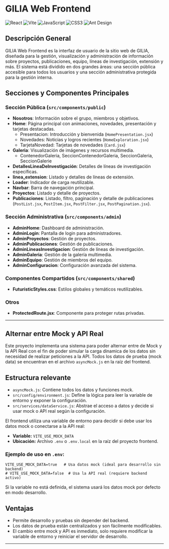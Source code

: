 # GILIA Web Frontend

![React](https://img.shields.io/badge/React-20232A?style=for-the-badge&logo=react&logoColor=61DAFB)
![Vite](https://img.shields.io/badge/Vite-646CFF?style=for-the-badge&logo=vite&logoColor=FFD62E)
![JavaScript](https://img.shields.io/badge/JavaScript-F7DF1E?style=for-the-badge&logo=javascript&logoColor=black)
![CSS3](https://img.shields.io/badge/CSS3-1572B6?style=for-the-badge&logo=css3&logoColor=white)
![Ant Design](https://img.shields.io/badge/AntDesign-0170FE?style=for-the-badge&logo=antdesign&logoColor=white)

## Descripción General

GILIA Web Frontend es la interfaz de usuario de la sitio web de GILIA, diseñada para la gestión, visualización y administración de información sobre proyectos, publicaciones, equipo, líneas de investigación, extensión y más. El sistema está dividido en dos grandes áreas: una sección pública accesible para todos los usuarios y una sección administrativa protegida para la gestión interna.

## Secciones y Componentes Principales

### Sección Pública (`src/components/public`)
- **Nosotros**: Información sobre el grupo, miembros y objetivos.
- **Home**: Página principal con animaciones, novedades, presentación y tarjetas destacadas.
  - Presentacion: Introducción y bienvenida (`HomePresentation.jsx`)
  - Novedades: Noticias y logros recientes (`HomeExploration.jsx`)
  - TarjetaNovedad: Tarjetas de novedades (`Card.jsx`)
- **Galeria**: Visualización de imágenes y recursos multimedia.
  - ContenedorGaleria, SeccionContenedorGaleria, SeccionGaleria, SeccionGalerie
- **DetallesLineaDeInvestigación**: Detalles de líneas de investigación específicas.
- **linea_extension**: Listado y detalles de líneas de extensión.
- **Loader**: Indicador de carga reutilizable.
- **Navbar**: Barra de navegación principal.
- **Proyectos**: Listado y detalle de proyectos.
- **Publicaciones**: Listado, filtro, paginación y detalle de publicaciones (`PostList.jsx`, `PostItem.jsx`, `PostFilter.jsx`, `PostPagination.jsx`).

### Sección Administrativa (`src/components/admin`)
- **AdminHome**: Dashboard de administración.
- **AdminLogin**: Pantalla de login para administradores.
- **AdminProyectos**: Gestión de proyectos.
- **AdminPublicaciones**: Gestión de publicaciones.
- **AdminLineasInvestigacion**: Gestión de líneas de investigación.
- **AdminGaleria**: Gestión de la galería multimedia.
- **AdminEquipo**: Gestión de miembros del equipo.
- **AdminConfiguracion**: Configuración avanzada del sistema.

### Componentes Compartidos (`src/components/shared`)
- **FuturisticStyles.css**: Estilos globales y temáticos reutilizables.

### Otros
- **ProtectedRoute.jsx**: Componente para proteger rutas privadas.

---

## Alternar entre Mock y API Real

Este proyecto implementa una sistema para poder alternar entre  de Mock y la API Real con el fin de poder simular la carga dinamica de los datos sin necesidad de realizar peticiones a la API. Todos los datos de prueba (mock data) se encuentran en el archivo `asyncMock.js` en la raíz del frontend. 

## Estructura relevante
- `asyncMock.js`: Contiene todos los datos y funciones mock.
- `src/config/environment.js`: Define la lógica para leer la variable de entorno y exponer la configuración.
- `src/services/dataService.js`: Abstrae el acceso a datos y decide si usar mock o API real según la configuración.
  
El frontend utiliza una variable de entorno para decidir si debe usar los datos mock o conectarse a la API real:

- **Variable:** `VITE_USE_MOCK_DATA`
- **Ubicación:** Archivo `.env` o `.env.local` en la raíz del proyecto frontend.

### Ejemplo de uso en `.env`:

```
VITE_USE_MOCK_DATA=true   # Usa datos mock (ideal para desarrollo sin backend)
# VITE_USE_MOCK_DATA=false  # Usa la API real (requiere backend activo)
```

Si la variable no está definida, el sistema usará los datos mock por defecto en modo desarrollo.

## Ventajas
- Permite desarrollo y pruebas sin depender del backend.
- Los datos de prueba están centralizados y son fácilmente modificables.
- El cambio entre mock y API es inmediato, solo requiere modificar la variable de entorno y reiniciar el servidor de desarrollo.


---
